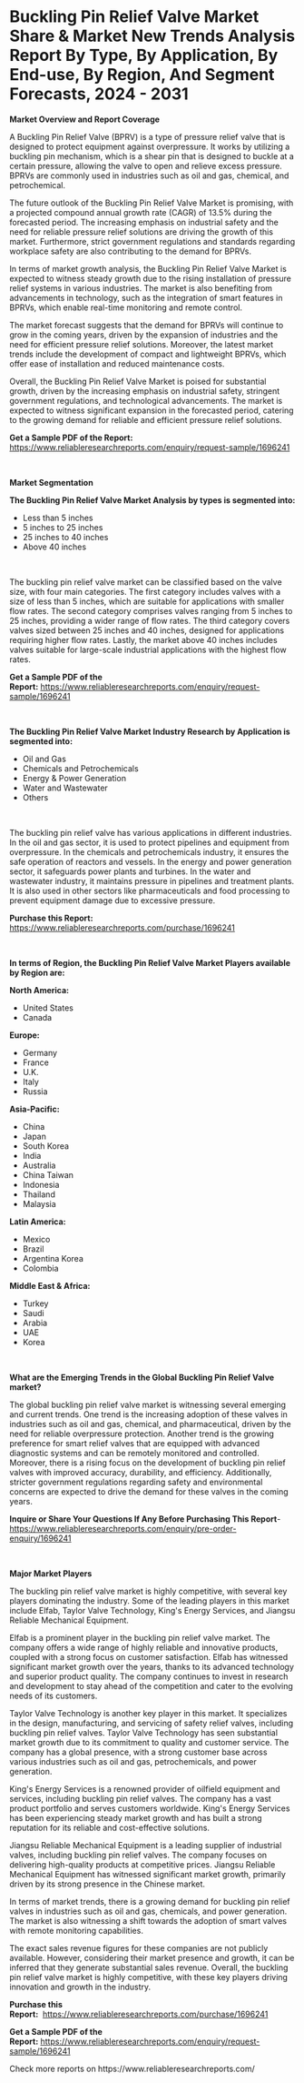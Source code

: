 <p><h1>Buckling Pin Relief Valve Market Share & Market New Trends Analysis Report By Type, By Application, By End-use, By Region, And Segment Forecasts, 2024 - 2031</h1></p><p><strong>Market Overview and Report Coverage</strong></p>
<p><p>A Buckling Pin Relief Valve (BPRV) is a type of pressure relief valve that is designed to protect equipment against overpressure. It works by utilizing a buckling pin mechanism, which is a shear pin that is designed to buckle at a certain pressure, allowing the valve to open and relieve excess pressure. BPRVs are commonly used in industries such as oil and gas, chemical, and petrochemical.</p><p>The future outlook of the Buckling Pin Relief Valve Market is promising, with a projected compound annual growth rate (CAGR) of 13.5% during the forecasted period. The increasing emphasis on industrial safety and the need for reliable pressure relief solutions are driving the growth of this market. Furthermore, strict government regulations and standards regarding workplace safety are also contributing to the demand for BPRVs.</p><p>In terms of market growth analysis, the Buckling Pin Relief Valve Market is expected to witness steady growth due to the rising installation of pressure relief systems in various industries. The market is also benefiting from advancements in technology, such as the integration of smart features in BPRVs, which enable real-time monitoring and remote control.</p><p>The market forecast suggests that the demand for BPRVs will continue to grow in the coming years, driven by the expansion of industries and the need for efficient pressure relief solutions. Moreover, the latest market trends include the development of compact and lightweight BPRVs, which offer ease of installation and reduced maintenance costs.</p><p>Overall, the Buckling Pin Relief Valve Market is poised for substantial growth, driven by the increasing emphasis on industrial safety, stringent government regulations, and technological advancements. The market is expected to witness significant expansion in the forecasted period, catering to the growing demand for reliable and efficient pressure relief solutions.</p></p>
<p><strong>Get a Sample PDF of the Report:</strong> <a href="https://www.reliableresearchreports.com/enquiry/request-sample/1696241">https://www.reliableresearchreports.com/enquiry/request-sample/1696241</a></p>
<p>&nbsp;</p>
<p><strong>Market Segmentation</strong></p>
<p><strong>The Buckling Pin Relief Valve Market Analysis by types is segmented into:</strong></p>
<p><ul><li>Less than 5 inches</li><li>5 inches to 25 inches</li><li>25 inches to 40 inches</li><li>Above 40 inches</li></ul></p>
<p>&nbsp;</p>
<p><p>The buckling pin relief valve market can be classified based on the valve size, with four main categories. The first category includes valves with a size of less than 5 inches, which are suitable for applications with smaller flow rates. The second category comprises valves ranging from 5 inches to 25 inches, providing a wider range of flow rates. The third category covers valves sized between 25 inches and 40 inches, designed for applications requiring higher flow rates. Lastly, the market above 40 inches includes valves suitable for large-scale industrial applications with the highest flow rates.</p></p>
<p><strong>Get a Sample PDF of the Report:</strong>&nbsp;<a href="https://www.reliableresearchreports.com/enquiry/request-sample/1696241">https://www.reliableresearchreports.com/enquiry/request-sample/1696241</a></p>
<p>&nbsp;</p>
<p><strong>The Buckling Pin Relief Valve Market Industry Research by Application is segmented into:</strong></p>
<p><ul><li>Oil and Gas</li><li>Chemicals and Petrochemicals</li><li>Energy & Power Generation</li><li>Water and Wastewater</li><li>Others</li></ul></p>
<p>&nbsp;</p>
<p><p>The buckling pin relief valve has various applications in different industries. In the oil and gas sector, it is used to protect pipelines and equipment from overpressure. In the chemicals and petrochemicals industry, it ensures the safe operation of reactors and vessels. In the energy and power generation sector, it safeguards power plants and turbines. In the water and wastewater industry, it maintains pressure in pipelines and treatment plants. It is also used in other sectors like pharmaceuticals and food processing to prevent equipment damage due to excessive pressure.</p></p>
<p><strong>Purchase this Report:</strong>&nbsp; <a href="https://www.reliableresearchreports.com/purchase/1696241">https://www.reliableresearchreports.com/purchase/1696241</a></p>
<p>&nbsp;</p>
<p><strong>In terms of Region, the Buckling Pin Relief Valve Market Players available by Region are:</strong></p>
<p>
    <p> <strong> North America: </strong>
        <ul>
            <li>United States</li>
            <li>Canada</li>
        </ul>
        </p> 
    <p> <strong> Europe: </strong>
        <ul>
            <li>Germany</li>
            <li>France</li>
            <li>U.K.</li>
            <li>Italy</li>
            <li>Russia</li>
        </ul>
        </p> 
    <p> <strong> Asia-Pacific: </strong>
        <ul>
            <li>China</li>
            <li>Japan</li>
            <li>South Korea</li>
            <li>India</li>
            <li>Australia</li>
            <li>China Taiwan</li>
            <li>Indonesia</li>
            <li>Thailand</li>
            <li>Malaysia</li>
        </ul>
        </p> 
    <p> <strong> Latin America: </strong>
        <ul>
            <li>Mexico</li>
            <li>Brazil</li>
            <li>Argentina Korea</li>
            <li>Colombia</li>
        </ul>
        </p> 
    <p> <strong> Middle East & Africa: </strong>
        <ul>
            <li>Turkey</li>
            <li>Saudi</li>
            <li>Arabia</li>
            <li>UAE</li>
            <li>Korea</li>
        </ul>
    </p>
    </p>
<p>&nbsp;</p>
<p><strong>What are the Emerging Trends in the Global Buckling Pin Relief Valve market?</strong></p>
<p><p>The global buckling pin relief valve market is witnessing several emerging and current trends. One trend is the increasing adoption of these valves in industries such as oil and gas, chemical, and pharmaceutical, driven by the need for reliable overpressure protection. Another trend is the growing preference for smart relief valves that are equipped with advanced diagnostic systems and can be remotely monitored and controlled. Moreover, there is a rising focus on the development of buckling pin relief valves with improved accuracy, durability, and efficiency. Additionally, stricter government regulations regarding safety and environmental concerns are expected to drive the demand for these valves in the coming years.</p></p>
<p><strong>Inquire or Share Your Questions If Any Before Purchasing This Report</strong>- <a href="https://www.reliableresearchreports.com/enquiry/pre-order-enquiry/1696241">https://www.reliableresearchreports.com/enquiry/pre-order-enquiry/1696241</a></p>
<p>&nbsp;</p>
<p><strong>Major Market Players</strong></p>
<p><p>The buckling pin relief valve market is highly competitive, with several key players dominating the industry. Some of the leading players in this market include Elfab, Taylor Valve Technology, King's Energy Services, and Jiangsu Reliable Mechanical Equipment. </p><p>Elfab is a prominent player in the buckling pin relief valve market. The company offers a wide range of highly reliable and innovative products, coupled with a strong focus on customer satisfaction. Elfab has witnessed significant market growth over the years, thanks to its advanced technology and superior product quality. The company continues to invest in research and development to stay ahead of the competition and cater to the evolving needs of its customers.</p><p>Taylor Valve Technology is another key player in this market. It specializes in the design, manufacturing, and servicing of safety relief valves, including buckling pin relief valves. Taylor Valve Technology has seen substantial market growth due to its commitment to quality and customer service. The company has a global presence, with a strong customer base across various industries such as oil and gas, petrochemicals, and power generation.</p><p>King's Energy Services is a renowned provider of oilfield equipment and services, including buckling pin relief valves. The company has a vast product portfolio and serves customers worldwide. King's Energy Services has been experiencing steady market growth and has built a strong reputation for its reliable and cost-effective solutions.</p><p>Jiangsu Reliable Mechanical Equipment is a leading supplier of industrial valves, including buckling pin relief valves. The company focuses on delivering high-quality products at competitive prices. Jiangsu Reliable Mechanical Equipment has witnessed significant market growth, primarily driven by its strong presence in the Chinese market.</p><p>In terms of market trends, there is a growing demand for buckling pin relief valves in industries such as oil and gas, chemicals, and power generation. The market is also witnessing a shift towards the adoption of smart valves with remote monitoring capabilities.</p><p>The exact sales revenue figures for these companies are not publicly available. However, considering their market presence and growth, it can be inferred that they generate substantial sales revenue. Overall, the buckling pin relief valve market is highly competitive, with these key players driving innovation and growth in the industry.</p></p>
<p><strong>Purchase this Report:</strong>&nbsp;&nbsp;<a href="https://www.reliableresearchreports.com/purchase/1696241">https://www.reliableresearchreports.com/purchase/1696241</a></p>
<p></p>
<p><strong>Get a Sample PDF of the Report:</strong>&nbsp;<a href="https://www.reliableresearchreports.com/enquiry/request-sample/1696241">https://www.reliableresearchreports.com/enquiry/request-sample/1696241</a></p>
<p>Check more reports on https://www.reliableresearchreports.com/</p>